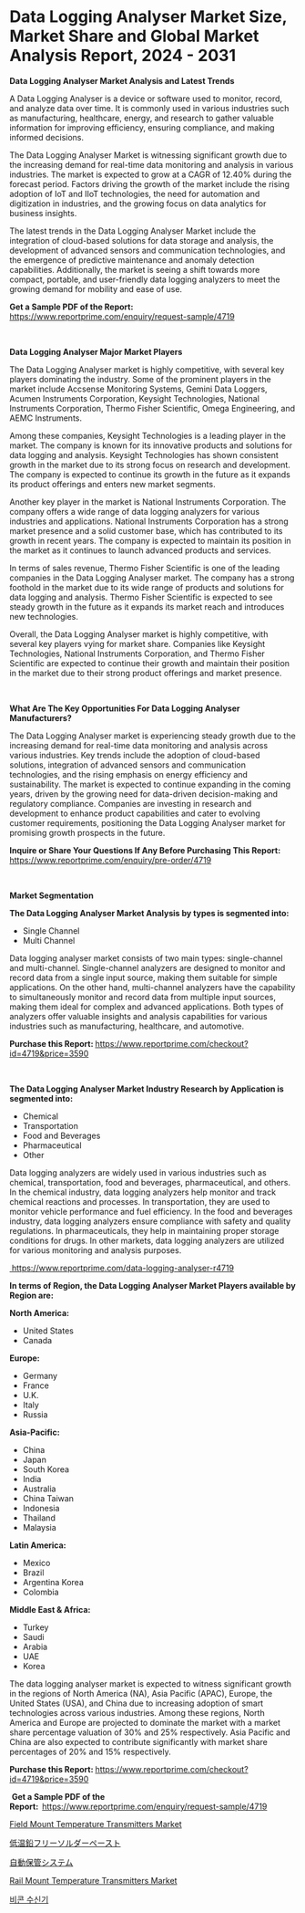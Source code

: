 <p><h1>Data Logging Analyser Market Size, Market Share and Global Market Analysis Report, 2024 - 2031</h1></p><p><strong>Data Logging Analyser Market Analysis and Latest Trends</strong></p>
<p><p>A Data Logging Analyser is a device or software used to monitor, record, and analyze data over time. It is commonly used in various industries such as manufacturing, healthcare, energy, and research to gather valuable information for improving efficiency, ensuring compliance, and making informed decisions.</p><p>The Data Logging Analyser Market is witnessing significant growth due to the increasing demand for real-time data monitoring and analysis in various industries. The market is expected to grow at a CAGR of 12.40% during the forecast period. Factors driving the growth of the market include the rising adoption of IoT and IIoT technologies, the need for automation and digitization in industries, and the growing focus on data analytics for business insights.</p><p>The latest trends in the Data Logging Analyser Market include the integration of cloud-based solutions for data storage and analysis, the development of advanced sensors and communication technologies, and the emergence of predictive maintenance and anomaly detection capabilities. Additionally, the market is seeing a shift towards more compact, portable, and user-friendly data logging analyzers to meet the growing demand for mobility and ease of use.</p></p>
<p><strong>Get a Sample PDF of the Report:&nbsp;</strong> <a href="https://www.reportprime.com/enquiry/request-sample/4719">https://www.reportprime.com/enquiry/request-sample/4719</a></p>
<p>&nbsp;</p>
<p><strong>Data Logging Analyser Major Market Players</strong></p>
<p><p>The Data Logging Analyser market is highly competitive, with several key players dominating the industry. Some of the prominent players in the market include Accsense Monitoring Systems, Gemini Data Loggers, Acumen Instruments Corporation, Keysight Technologies, National Instruments Corporation, Thermo Fisher Scientific, Omega Engineering, and AEMC Instruments.</p><p>Among these companies, Keysight Technologies is a leading player in the market. The company is known for its innovative products and solutions for data logging and analysis. Keysight Technologies has shown consistent growth in the market due to its strong focus on research and development. The company is expected to continue its growth in the future as it expands its product offerings and enters new market segments.</p><p>Another key player in the market is National Instruments Corporation. The company offers a wide range of data logging analyzers for various industries and applications. National Instruments Corporation has a strong market presence and a solid customer base, which has contributed to its growth in recent years. The company is expected to maintain its position in the market as it continues to launch advanced products and services.</p><p>In terms of sales revenue, Thermo Fisher Scientific is one of the leading companies in the Data Logging Analyser market. The company has a strong foothold in the market due to its wide range of products and solutions for data logging and analysis. Thermo Fisher Scientific is expected to see steady growth in the future as it expands its market reach and introduces new technologies.</p><p>Overall, the Data Logging Analyser market is highly competitive, with several key players vying for market share. Companies like Keysight Technologies, National Instruments Corporation, and Thermo Fisher Scientific are expected to continue their growth and maintain their position in the market due to their strong product offerings and market presence.</p></p>
<p>&nbsp;</p>
<p><strong>What Are The Key Opportunities For Data Logging Analyser Manufacturers?</strong></p>
<p><p>The Data Logging Analyser market is experiencing steady growth due to the increasing demand for real-time data monitoring and analysis across various industries. Key trends include the adoption of cloud-based solutions, integration of advanced sensors and communication technologies, and the rising emphasis on energy efficiency and sustainability. The market is expected to continue expanding in the coming years, driven by the growing need for data-driven decision-making and regulatory compliance. Companies are investing in research and development to enhance product capabilities and cater to evolving customer requirements, positioning the Data Logging Analyser market for promising growth prospects in the future.</p></p>
<p><strong>Inquire or Share Your Questions If Any Before Purchasing This Report:</strong> <a href="https://www.reportprime.com/enquiry/pre-order/4719">https://www.reportprime.com/enquiry/pre-order/4719</a></p>
<p>&nbsp;</p>
<p><strong>Market Segmentation</strong></p>
<p><strong>The Data Logging Analyser Market Analysis by types is segmented into:</strong></p>
<p><ul><li>Single Channel</li><li>Multi Channel</li></ul></p>
<p><p>Data logging analyser market consists of two main types: single-channel and multi-channel. Single-channel analyzers are designed to monitor and record data from a single input source, making them suitable for simple applications. On the other hand, multi-channel analyzers have the capability to simultaneously monitor and record data from multiple input sources, making them ideal for complex and advanced applications. Both types of analyzers offer valuable insights and analysis capabilities for various industries such as manufacturing, healthcare, and automotive.</p></p>
<p><strong>Purchase this Report:&nbsp;</strong><a href="https://www.reportprime.com/checkout?id=4719&price=3590">https://www.reportprime.com/checkout?id=4719&price=3590</a></p>
<p>&nbsp;</p>
<p><strong>The Data Logging Analyser Market Industry Research by Application is segmented into:</strong></p>
<p><ul><li>Chemical</li><li>Transportation</li><li>Food and Beverages</li><li>Pharmaceutical</li><li>Other</li></ul></p>
<p><p>Data logging analyzers are widely used in various industries such as chemical, transportation, food and beverages, pharmaceutical, and others. In the chemical industry, data logging analyzers help monitor and track chemical reactions and processes. In transportation, they are used to monitor vehicle performance and fuel efficiency. In the food and beverages industry, data logging analyzers ensure compliance with safety and quality regulations. In pharmaceuticals, they help in maintaining proper storage conditions for drugs. In other markets, data logging analyzers are utilized for various monitoring and analysis purposes.</p></p>
<p><a href="https://www.reportprime.com/data-logging-analyser-r4719">&nbsp;https://www.reportprime.com/data-logging-analyser-r4719</a></p>
<p><strong>In terms of Region, the Data Logging Analyser Market Players available by Region are:</strong></p>
<p>
    <p> <strong> North America: </strong>
        <ul>
            <li>United States</li>
            <li>Canada</li>
        </ul>
        </p> 
    <p> <strong> Europe: </strong>
        <ul>
            <li>Germany</li>
            <li>France</li>
            <li>U.K.</li>
            <li>Italy</li>
            <li>Russia</li>
        </ul>
        </p> 
    <p> <strong> Asia-Pacific: </strong>
        <ul>
            <li>China</li>
            <li>Japan</li>
            <li>South Korea</li>
            <li>India</li>
            <li>Australia</li>
            <li>China Taiwan</li>
            <li>Indonesia</li>
            <li>Thailand</li>
            <li>Malaysia</li>
        </ul>
        </p> 
    <p> <strong> Latin America: </strong>
        <ul>
            <li>Mexico</li>
            <li>Brazil</li>
            <li>Argentina Korea</li>
            <li>Colombia</li>
        </ul>
        </p> 
    <p> <strong> Middle East & Africa: </strong>
        <ul>
            <li>Turkey</li>
            <li>Saudi</li>
            <li>Arabia</li>
            <li>UAE</li>
            <li>Korea</li>
        </ul>
    </p>
    </p>
<p><p>The data logging analyser market is expected to witness significant growth in the regions of North America (NA), Asia Pacific (APAC), Europe, the United States (USA), and China due to increasing adoption of smart technologies across various industries. Among these regions, North America and Europe are projected to dominate the market with a market share percentage valuation of 30% and 25% respectively. Asia Pacific and China are also expected to contribute significantly with market share percentages of 20% and 15% respectively.</p></p>
<p><strong>Purchase this Report: </strong><a href="https://www.reportprime.com/checkout?id=4719&price=3590">https://www.reportprime.com/checkout?id=4719&price=3590</a></p>
<p>&nbsp;<strong>Get a Sample PDF of the Report:&nbsp;&nbsp;</strong><a href="https://www.reportprime.com/enquiry/request-sample/4719">https://www.reportprime.com/enquiry/request-sample/4719</a></p>
<p><strong></strong></p>
<p><p><a href="https://github.com/seekum/Market-Research-Report-List-2/blob/main/field-mount-temperature-transmitters-market.md">Field Mount Temperature Transmitters Market</a></p><p><a href="https://github.com/JerelSchulit20231/Market-Research-Report-List-1/blob/main/421762973742.md">低温鉛フリーソルダーペースト</a></p><p><a href="https://github.com/NovaStamm2023/Market-Research-Report-List-1/blob/main/766140673741.md">自動保管システム</a></p><p><a href="https://github.com/nancykennedykellievqfqt2/Market-Research-Report-List-2/blob/main/rail-mount-temperature-transmitters-market.md">Rail Mount Temperature Transmitters Market</a></p><p><a href="https://github.com/durgin521/Market-Research-Report-List-1/blob/main/193323070159.md">비콘 수신기</a></p></p>